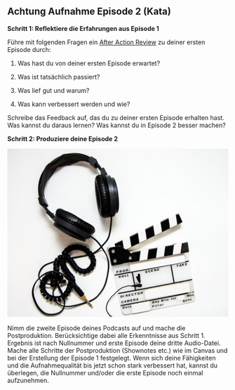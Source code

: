 ## Achtung Aufnahme Episode 2 (Kata)

**Schritt 1: Reflektiere die Erfahrungen aus Episode 1**

Führe mit folgenden Fragen ein [After Action Review](https://de.wikipedia.org/wiki/After_Action_Review) zu deiner ersten Episode durch:

1. Was hast du von deiner ersten Episode erwartet?

2. Was ist tatsächlich passiert?

3. Was lief gut und warum?

4. Was kann verbessert werden und wie?

Schreibe das Feedback auf, das du zu deiner ersten Episode erhalten hast. Was kannst du daraus lernen? Was kannst du in Episode 2 besser machen?

**Schritt 2: Produziere deine Episode 2**

![](./images/kata-8-episode-2.jpg)

Nimm die zweite Episode deines Podcasts auf und mache die Postproduktion. Berücksichtige dabei alle Erkenntnisse aus Schritt 1. Ergebnis ist nach Nullnummer und erste Episode deine dritte Audio-Datei. Mache alle Schritte der Postproduktion (Shownotes etc.) wie im Canvas und bei der Erstellung der Episode 1 festgelegt. Wenn sich deine Fähigkeiten und die Aufnahmequalität bis jetzt schon stark verbessert hat, kannst du überlegen, die Nullnummer und/oder die erste Episode noch einmal aufzunehmen.
